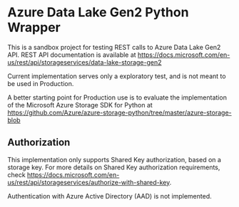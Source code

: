 # Azure Data Lake Gen2 Python Wrapper

This is a sandbox project for testing REST calls to Azure Data Lake Gen2 API.
REST API documentation is available at https://docs.microsoft.com/en-us/rest/api/storageservices/data-lake-storage-gen2

Current implementation serves only a exploratory test, and is not meant to be used in Production.

A better starting point for Production use is to evaluate the implementation of the Microsoft Azure Storage SDK for Python at https://github.com/Azure/azure-storage-python/tree/master/azure-storage-blob

## Authorization

This implementation only supports Shared Key authorization, based on a storage key. For more details on Shared Key 
authorization requirements, check https://docs.microsoft.com/en-us/rest/api/storageservices/authorize-with-shared-key.

Authentication with Azure Active Directory (AAD) is not implemented.
